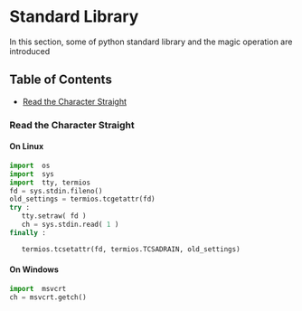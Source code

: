 # Standard Library
In this section, some of python standard library and the magic operation are introduced
## Table of Contents
- [Read the Character Straight](#read-the-character-straight)
### Read the Character Straight
#### On Linux
```python
import  os
import  sys
import  tty, termios
fd = sys.stdin.fileno()
old_settings = termios.tcgetattr(fd)
try :
   tty.setraw( fd )
   ch = sys.stdin.read( 1 )
finally :

   termios.tcsetattr(fd, termios.TCSADRAIN, old_settings)
```
#### On Windows
```python
import  msvcrt
ch = msvcrt.getch()
```

